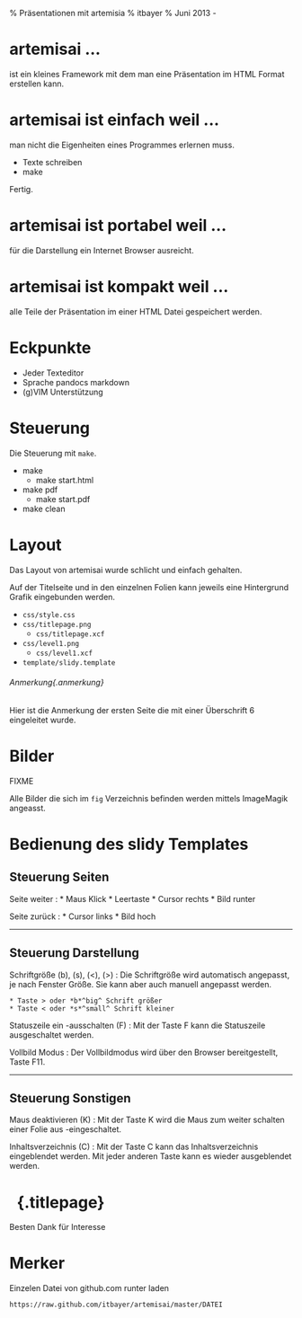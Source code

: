 % Präsentationen mit artemisia
% itbayer
% Juni 2013 -



artemisai ...
=============

ist ein kleines Framework mit dem man 
eine Präsentation im HTML Format erstellen kann.



artemisai ist einfach weil ...
=============================

man nicht die Eigenheiten
eines Programmes erlernen muss.

- Texte schreiben
- make

Fertig.



artemisai ist portabel weil ...
==============================

für die Darstellung ein
Internet Browser ausreicht.




artemisai ist kompakt weil ...
==============================

alle Teile der Präsentation im einer HTML
Datei gespeichert werden. 


Eckpunkte
=========

- Jeder Texteditor
- Sprache pandocs markdown
- (g)VIM Unterstützung



Steuerung
=========

Die Steuerung mit  `make`.

- make 
	- make start.html
- make pdf
	- make start.pdf
- make clean

Layout
======

Das Layout von artemisai wurde schlicht und einfach gehalten.

Auf der Titelseite und in den einzelnen Folien 
kann jeweils eine Hintergrund Grafik eingebunden werden.

- `css/style.css`
- `css/titlepage.png`
	- `css/titlepage.xcf`
- `css/level1.png`
	- `css/level1.xcf`
- `template/slidy.template`


###### Anmerkung{.anmerkung}

Hier ist die Anmerkung der ersten Seite die mit einer Überschrift 6
eingeleitet wurde.

Bilder 
======

FIXME

Alle Bilder die sich im 
`fig` Verzeichnis befinden werden
mittels ImageMagik angeasst.





Bedienung des slidy Templates
=============================

Steuerung Seiten
----------------

Seite weiter
:	* Maus Klick
	* Leertaste
	* Cursor rechts
	* Bild runter

Seite zurück 
:	* Cursor links
	* Bild hoch

-----------------------------------

Steuerung Darstellung
---------------------

Schriftgröße (b), (s), (<), (>)
:	Die Schriftgröße wird automatisch angepasst, je nach Fenster Größe.
	Sie kann aber auch manuell angepasst werden.
	
	* Taste > oder *b*^big^ Schrift größer
	* Taste < oder *s*^small^ Schrift kleiner

Statuszeile ein -ausschalten (F)
:	Mit der Taste F kann die Statuszeile ausgeschaltet werden.

Vollbild Modus
:	Der Vollbildmodus wird über den Browser bereitgestellt, Taste F11.

------------------------------------

Steuerung Sonstigen
-------------------

Maus deaktivieren (K)
:	Mit der Taste K wird die Maus zum weiter schalten einer Folie aus -eingeschaltet.


Inhaltsverzeichnis (C)
:	Mit der Taste C kann das Inhaltsverzeichnis eingeblendet werden.
	Mit jeder anderen Taste kann es wieder ausgeblendet werden.


&nbsp; {.titlepage}
====================

Besten Dank für Interesse

Merker
======


Einzelen Datei von github.com runter laden

	https://raw.github.com/itbayer/artemisai/master/DATEI
